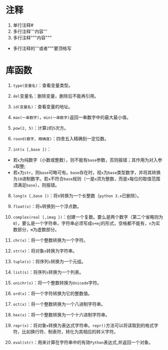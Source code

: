 # 注释

1. 单行注释#
2. 多行注释'''内容'''
3. 多行注释"""内容"""
- 多行注释的'''或者"""要顶格写

# 库函数

1. `type(变量名)`：查看变量类型。

2. `del`变量名：删除变量，删除后不能再引用。

3. `id(变量名)`：查看变量的地址。

4. `max(一串数字)`，`min(一串数字)`返回一串数字中的最大最小值。

5. `pow(2, 5)`：计算`2`的`5`次方。

6. `round(数字, 精确度)`：四舍五入精确到一定位数。

7. `int(x [,base ])`：
- 若`x`为纯数字（小数或整数），则不能有`base`参数，否则报错；其作用为对入参`x`取整;
- 若`x`为`str`，则`base`可略可有。`base`存在时，视`x`为`base`类型数字，并将其转换为`10`进制数字。若`x`不符合`base`规则（一是`x`须为整数，而是`x`每位的取值范围须满足`base`），则报错。

8. `long(x [,base ])`：将x转换为一个长整数（`python 3.x`已删除）。

9. `float(x)`：将`x`转换到一个浮点数。

10. `complex(real [,imag ])`：创建一个复数。要么是两个数字（第二个省略则为`0`），要么是一个字符串，字符串必须写成`n+mj`的形式，空格都不能有，`n`为实数部分，`m`为虚数部分。
    
11. `chr(x)`：将一个整数转换为一个字符。

12. `str(x)`：将对象`x`转换为字符串。

13. `tuple(s)`：将序列`s`转换为一个元组。

14. `list(s)`：将序列`s`转换为一个列表。

15. `unichr(x)`：将一个整数转换为`Unicode`字符。

16. `ord(x)`：将一个字符转换为它的整数值。

17. `oct(x)`：将一个整数转换为一个八进制字符串。

18. `hex(x)`：将一个整数转换为一个十六进制字符串。

19. `repr(x)`：将对象`x`转换为表达式字符串。`repr()`方法可以将读取到的格式字符，比如换行符、制表符，转化为其相应的转义字符。

20. `eval(str)`：用来计算在字符串中的有效`Python`表达式,并返回一个对象。





